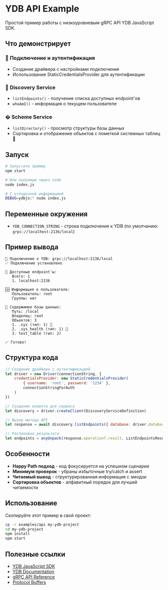 # YDB API Example

Простой пример работы с низкоуровневым gRPC API YDB JavaScript SDK.

## Что демонстрирует

### 🔌 **Подключение и аутентификация**
- Создание драйвера с настройками подключения
- Использование StaticCredentialsProvider для аутентификации

### 📡 **Discovery Service**
- `listEndpoints()` - получение списка доступных endpoint'ов
- `whoAmI()` - информация о текущем пользователе

### � **Scheme Service**
- `listDirectory()` - просмотр структуры базы данных
- Сортировка и отображение объектов с пометкой системных таблиц 🔧

## Запуск

```bash
# Запустите пример
npm start

# Или напрямую через node
node index.js

# С отладочной информацией
DEBUG=ydbjs:* node index.js
```

## Переменные окружения

- `YDB_CONNECTION_STRING` - строка подключения к YDB (по умолчанию: `grpc://localhost:2136/local`)

## Пример вывода

```
🔗 Подключение к YDB: grpc://localhost:2136/local
✅ Подключение установлено

📡 Доступные endpoint'ы:
   Всего: 1
   1. localhost:2136

🆔 Информация о пользователе:
   Пользователь: root
   Группы: нет

📁 Содержимое базы данных:
   Путь: /local
   Владелец: root
   Объектов: 3
   1. .sys (тип: 1) 🔧
   2. .sys_health (тип: 1) 🔧
   3. test_table (тип: 2)

✅ Готово!
```

## Структура кода

```javascript
// Создание драйвера с аутентификацией
let driver = new Driver(connectionString, {
    credentialsProvider: new StaticCredentialsProvider(
        { username: 'root', password: '1234' },
        connectionStringForAuth
    )
})

// Создание клиента для сервиса
let discovery = driver.createClient(DiscoveryServiceDefinition)

// Вызов метода API
let response = await discovery.listEndpoints({ database: driver.database })

// Распаковка результата
let endpoints = anyUnpack(response.operation?.result, ListEndpointsResultSchema)
```

## Особенности

- **Happy Path подход** - код фокусируется на успешном сценарии
- **Минимум проверок** - убраны избыточные try/catch и assert
- **Читаемый вывод** - структурированная информация с эмодзи
- **Сортировка объектов** - алфавитный порядок для лучшей читаемости

## Использование

Скопируйте этот пример в свой проект:

```bash
cp -r examples/api my-ydb-project
cd my-ydb-project
npm install
npm start
```

## Полезные ссылки

- [YDB JavaScript SDK](https://github.com/ydb-platform/ydb-js-sdk)
- [YDB Documentation](https://ydb.tech/docs/)
- [gRPC API Reference](https://ydb.tech/docs/reference/ydb-sdk/)
- [Protocol Buffers](https://protobuf.dev/)
